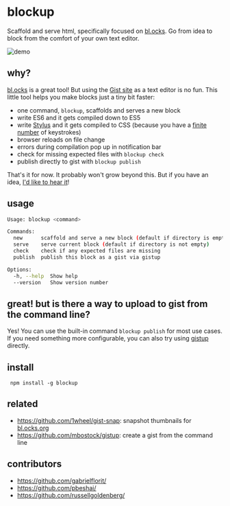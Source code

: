 # blockup

Scaffold and serve html, specifically focused on [bl.ocks](https://bl.ocks.org/). Go from idea to block from the comfort of your own text editor.

![demo](https://cloud.githubusercontent.com/assets/370976/19009608/acde643a-8743-11e6-9656-d49e4448c2b1.gif)

## why?

[bl.ocks](https://bl.ocks.org/) is a great tool! But using the [Gist site](https://gist.github.com/) as a text editor is no fun. This little tool helps you make blocks just a tiny bit faster:
- one command, `blockup`, scaffolds and serves a new block
- write ES6 and it gets compiled down to ES5
- write [Stylus](http://stylus-lang.com/) and it gets compiled to CSS (because you have a [finite number](http://keysleft.com/) of keystrokes)
- browser reloads on file change
- errors during compilation pop up in notification bar
- check for missing expected files with `blockup check`
- publish directly to gist with `blockup publish`

That's it for now. It probably won't grow beyond this. But if you have an idea, [I'd like to hear it](https://github.com/gabrielflorit/blockup/issues)!

## usage

```sh
Usage: blockup <command>

Commands:
  new      scaffold and serve a new block (default if directory is empty)
  serve    serve current block (default if directory is not empty)
  check    check if any expected files are missing
  publish  publish this block as a gist via gistup

Options:
  -h, --help  Show help                                                [boolean]
  --version   Show version number                                      [boolean]
```

## great! but is there a way to upload to gist from the command line?

Yes! You can use the built-in command `blockup publish` for most use cases. If you need something more configurable, you can also try using [gistup](https://github.com/mbostock/gistup) directly.

## install

` npm install -g blockup`

## related

- https://github.com/1wheel/gist-snap: snapshot thumbnails for [bl.ocks.org](http://bl.ocks.org/)
- https://github.com/mbostock/gistup: create a gist from the command line

## contributors

- https://github.com/gabrielflorit/
- https://github.com/pbeshai/
- https://github.com/russellgoldenberg/
